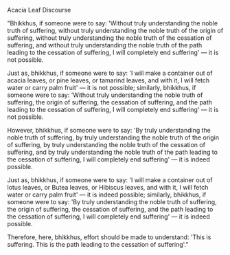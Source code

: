 Acacia Leaf Discourse

"Bhikkhus, if someone were to say: 'Without truly understanding the noble truth of suffering, without truly understanding the noble truth of the origin of suffering, without truly understanding the noble truth of the cessation of suffering, and without truly understanding the noble truth of the path leading to the cessation of suffering, I will completely end suffering' — it is not possible.

Just as, bhikkhus, if someone were to say: 'I will make a container out of acacia leaves, or pine leaves, or tamarind leaves, and with it, I will fetch water or carry palm fruit' — it is not possible; similarly, bhikkhus, if someone were to say: 'Without truly understanding the noble truth of suffering, the origin of suffering, the cessation of suffering, and the path leading to the cessation of suffering, I will completely end suffering' — it is not possible.

However, bhikkhus, if someone were to say: 'By truly understanding the noble truth of suffering, by truly understanding the noble truth of the origin of suffering, by truly understanding the noble truth of the cessation of suffering, and by truly understanding the noble truth of the path leading to the cessation of suffering, I will completely end suffering' — it is indeed possible.

Just as, bhikkhus, if someone were to say: 'I will make a container out of lotus leaves, or Butea leaves, or Hibiscus leaves, and with it, I will fetch water or carry palm fruit' — it is indeed possible; similarly, bhikkhus, if someone were to say: 'By truly understanding the noble truth of suffering, the origin of suffering, the cessation of suffering, and the path leading to the cessation of suffering, I will completely end suffering' — it is indeed possible.

Therefore, here, bhikkhus, effort should be made to understand: 'This is suffering. This is the path leading to the cessation of suffering'."